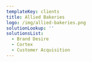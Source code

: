 ```yaml
---
templateKey: clients
title: Allied Bakeries
logo: /img/allied-bakeries.png
solutionLookup: ''
solutionsList:
  - Brand Desire
  - Cortex
  - Customer Acquisition
---
```


